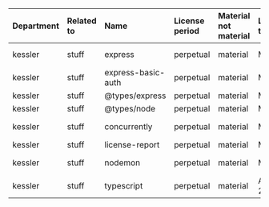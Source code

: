 | Department | Related to | Name               | License period | Material not material | License type | Link                                                   | Remote version | Installed version | Defined version | Author                              |
| :--------- | :--------- | :----------------- | :------------- | :-------------------- | :----------- | :----------------------------------------------------- | :------------- | :---------------- | :-------------- | :---------------------------------- |
| kessler    | stuff      | express            | perpetual      | material              | MIT          | git+https://github.com/expressjs/express.git           | 4.18.2         | 4.18.2            | ^4.18.2         | TJ Holowaychuk <tj@vision-media.ca> |
| kessler    | stuff      | express-basic-auth | perpetual      | material              | MIT          | git+https://github.com/LionC/express-basic-auth.git    | 1.2.1          | 1.2.1             | ^1.2.1          | LionC <me@lionc.de>                 |
| kessler    | stuff      | @types/express     | perpetual      | material              | MIT          | https://github.com/DefinitelyTyped/DefinitelyTyped.git | 4.17.17        | 4.17.17           | ^4.17.17        | n/a                                 |
| kessler    | stuff      | @types/node        | perpetual      | material              | MIT          | https://github.com/DefinitelyTyped/DefinitelyTyped.git | 20.3.0         | 20.2.5            | ^20.2.5         | n/a                                 |
| kessler    | stuff      | concurrently       | perpetual      | material              | MIT          | git+https://github.com/open-cli-tools/concurrently.git | 8.2.0          | 8.1.0             | ^8.1.0          | Kimmo Brunfeldt                     |
| kessler    | stuff      | license-report     | perpetual      | material              | MIT          | git+https://github.com/ironSource/license-report.git   | 6.4.0          | 6.4.0             | ^6.4.0          | Yaniv Kessler                       |
| kessler    | stuff      | nodemon            | perpetual      | material              | MIT          | git+https://github.com/remy/nodemon.git                | 2.0.22         | 2.0.22            | ^2.0.22         | Remy Sharp https://github.com/remy  |
| kessler    | stuff      | typescript         | perpetual      | material              | Apache-2.0   | git+https://github.com/Microsoft/TypeScript.git        | 5.1.3          | 5.1.3             | ^5.1.3          | Microsoft Corp.                     |


